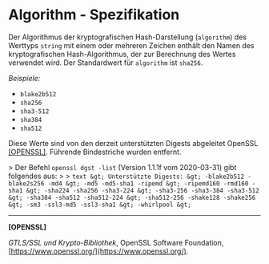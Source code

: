 # Algorithm - Spezifikation

Der Algorithmus der kryptografischen Hash-Darstellung (`algorithm`) des Werttyps `string` mit einem oder mehreren Zeichen enthält den Namen des kryptografischen Hash-Algorithmus, der zur Berechnung des Wertes verwendet wird.
Der Standardwert für `algorithm` ist `sha256`.

*Beispiele:*

* `blake2b512`
* `sha256`
* `sha3-512`
* `sha384`
* `sha512`

Diese Werte sind von den derzeit unterstützten Digests abgeleitet OpenSSL [[OPENSSL]](#openssl).
Führende Bindestriche wurden entfernt.

&gt; Der Befehl `openssl dgst -list` (Version 1.1.1f vom 2020-03-31) gibt folgendes aus:
&gt;
&gt; ```text
&gt; Unterstützte Digests:
&gt; -blake2b512 -blake2s256 -md4
&gt; -md5 -md5-sha1 -ripemd
&gt; -ripemd160 -rmd160 -sha1
&gt; -sha224 -sha256 -sha3-224
&gt; -sha3-256 -sha3-384 -sha3-512
&gt; -sha384 -sha512 -sha512-224
&gt; -sha512-256 -shake128 -shake256
&gt; -sm3 -ssl3-md5 -ssl3-sha1
&gt; -whirlpool
&gt; ```

___

<a name="openssl"/>**[OPENSSL]**

*GTLS/SSL und Krypto-Bibliothek*, OpenSSL Software Foundation, [https://www.openssl.org/](https://www.openssl.org/).
